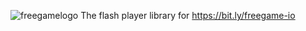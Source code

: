 ![freegamelogo](https://user-images.githubusercontent.com/74020202/173203575-94c831c7-3867-4c1c-88d9-62b2b4200c82.png)
The flash player library for https://bit.ly/freegame-io
